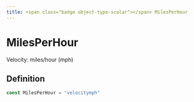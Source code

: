 ```yaml
---
title: <span class="badge object-type-scalar"></span> MilesPerHour
---
```

# <span class="badge object-type-scalar"></span> MilesPerHour

Velocity: miles/hour (mph)

## Definition

```go
const MilesPerHour = "velocitymph"
```
